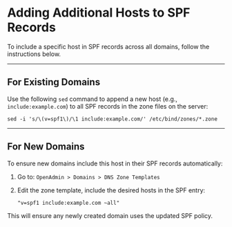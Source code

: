
# Adding Additional Hosts to SPF Records

To include a specific host in SPF records across all domains, follow the instructions below.

---

## For Existing Domains

Use the following `sed` command to append a new host (e.g., `include:example.com`) to all SPF records in the zone files on the server:

```
sed -i 's/\(v=spf1\)/\1 include:example.com/' /etc/bind/zones/*.zone
```

---

## For New Domains

To ensure new domains include this host in their SPF records automatically:

1. Go to:
   `OpenAdmin > Domains > DNS Zone Templates`

2. Edit the zone template, include the desired hosts in the SPF entry:

   ```
   "v=spf1 include:example.com ~all"
   ```

This will ensure any newly created domain uses the updated SPF policy.

